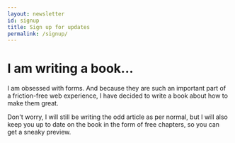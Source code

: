 ```yaml
---
layout: newsletter
id: signup
title: Sign up for updates
permalink: /signup/
---
```


# I am writing a book...

I am obsessed with forms. And because they are such an important part of a friction-free web experience, I have decided to write a book about how to make them great.

Don't worry, I will still be writing the odd article as per normal, but I will also keep you up to date on the book in the form of free chapters, so you can get a sneaky preview.